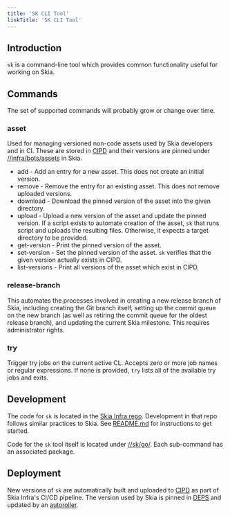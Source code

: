 ```yaml
---
title: 'SK CLI Tool'
linkTitle: 'SK CLI Tool'
---
```


## Introduction

`sk` is a command-line tool which provides common functionality useful for
working on Skia.

## Commands

The set of supported commands will probably grow or change over time.

### asset

Used for managing versioned non-code assets used by Skia developers and in CI.
These are stored in [CIPD](https://chrome-infra-packages.appspot.com/p/skia/bots)
and their versions are pinned under
[//infra/bots/assets](https://skia.googlesource.com/skia/+/master/infra/bots/assets)
in Skia.

* add - Add an entry for a new asset. This does not create an initial version.
* remove - Remove the entry for an existing asset. This does not remove uploaded
  versions.
* download - Download the pinned version of the asset into the given directory.
* upload - Upload a new version of the asset and update the pinned version. If
  a script exists to automate creation of the asset, `sk` that runs script and
  uploads the resulting files. Otherwise, it expects a target directory to be
  provided.
* get-version - Print the pinned version of the asset.
* set-version - Set the pinned version of the asset. `sk` verifies that the
  given version actually exists in CIPD.
* list-versions - Print all versions of the asset which exist in CIPD.

### release-branch

This automates the processes involved in creating a new release branch of Skia,
including creating the Git branch itself, setting up the commit queue on the
new branch (as well as retiring the commit queue for the oldest release branch),
and updating the current Skia milestone.  This requires administrator rights.

### try

Trigger try jobs on the current active CL.  Accepts zero or more job names or
regular expressions.  If none is provided, `try` lists all of the available try
jobs and exits.

## Development

The code for `sk` is located in the
[Skia Infra repo](https://skia.googlesource.com/buildbot). Development in that
repo follows similar practices to Skia.  See
[README.md](https://skia.googlesource.com/buildbot/+/master/README.md) for
instructions to get started.

Code for the `sk` tool itself is located under
[//sk/go/](https://skia.googlesource.com/buildbot/+/master/sk/go/). Each
sub-command has an associated package.

## Deployment

New versions of `sk` are automatically built and uploaded to
[CIPD](https://chrome-infra-packages.appspot.com/p/skia/tools/sk) as part of
Skia Infra's CI/CD pipeline.  The version used by Skia is pinned in
[DEPS](https://skia.googlesource.com/skia/+/master/DEPS) and updated by an
[autoroller](https://autoroll.skia.org/r/sk-tool-skia).
